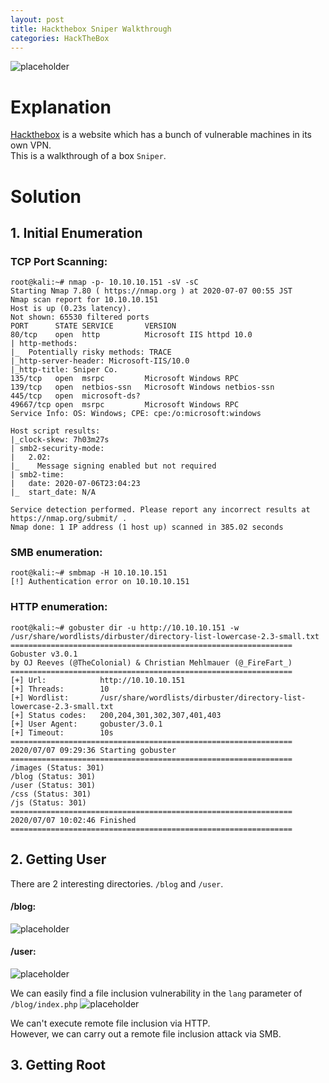 ```yaml
---
layout: post
title: Hackthebox Sniper Walkthrough
categories: HackTheBox
---
```


![placeholder](https://media.githubusercontent.com/media/1n4r1/1n4r1.github.io/master/public/images/2020-07-10/sniper.png)

# Explanation
<a href="https://www.hackthebox.eu">Hackthebox</a> is a website which has a bunch of vulnerable machines in its own VPN.<br>
This is a walkthrough of a box `Sniper`.

# Solution
## 1. Initial Enumeration
### TCP Port Scanning:
```shell
root@kali:~# nmap -p- 10.10.10.151 -sV -sC
Starting Nmap 7.80 ( https://nmap.org ) at 2020-07-07 00:55 JST
Nmap scan report for 10.10.10.151
Host is up (0.23s latency).
Not shown: 65530 filtered ports
PORT      STATE SERVICE       VERSION
80/tcp    open  http          Microsoft IIS httpd 10.0
| http-methods:
|_  Potentially risky methods: TRACE
|_http-server-header: Microsoft-IIS/10.0
|_http-title: Sniper Co.
135/tcp   open  msrpc         Microsoft Windows RPC
139/tcp   open  netbios-ssn   Microsoft Windows netbios-ssn
445/tcp   open  microsoft-ds?
49667/tcp open  msrpc         Microsoft Windows RPC
Service Info: OS: Windows; CPE: cpe:/o:microsoft:windows

Host script results:
|_clock-skew: 7h03m27s
| smb2-security-mode:
|   2.02:
|_    Message signing enabled but not required
| smb2-time:
|   date: 2020-07-06T23:04:23
|_  start_date: N/A

Service detection performed. Please report any incorrect results at https://nmap.org/submit/ .
Nmap done: 1 IP address (1 host up) scanned in 385.02 seconds
```

### SMB enumeration:
```shell
root@kali:~# smbmap -H 10.10.10.151
[!] Authentication error on 10.10.10.151
```

### HTTP enumeration:
```shell
root@kali:~# gobuster dir -u http://10.10.10.151 -w /usr/share/wordlists/dirbuster/directory-list-lowercase-2.3-small.txt 
===============================================================
Gobuster v3.0.1
by OJ Reeves (@TheColonial) & Christian Mehlmauer (@_FireFart_)
===============================================================
[+] Url:            http://10.10.10.151
[+] Threads:        10
[+] Wordlist:       /usr/share/wordlists/dirbuster/directory-list-lowercase-2.3-small.txt
[+] Status codes:   200,204,301,302,307,401,403
[+] User Agent:     gobuster/3.0.1
[+] Timeout:        10s
===============================================================
2020/07/07 09:29:36 Starting gobuster
===============================================================
/images (Status: 301)
/blog (Status: 301)
/user (Status: 301)
/css (Status: 301)
/js (Status: 301)
===============================================================
2020/07/07 10:02:46 Finished
===============================================================
```

## 2. Getting User
There are 2 interesting directories. `/blog` and `/user`.
#### /blog:
![placeholder](https://media.githubusercontent.com/media/1n4r1/1n4r1.github.io/master/public/images/2020-07-10/sniper.png)

#### /user:
![placeholder](https://media.githubusercontent.com/media/1n4r1/1n4r1.github.io/master/public/images/2020-07-10/sniper.png)

We can easily find a file inclusion vulnerability in the `lang` parameter of `/blog/index.php`
![placeholder](https://media.githubusercontent.com/media/1n4r1/1n4r1.github.io/master/public/images/2020-07-10/sniper.png)

We can't execute remote file inclusion via HTTP.<br>
However, we can carry out a remote file inclusion attack via SMB.


## 3. Getting Root

